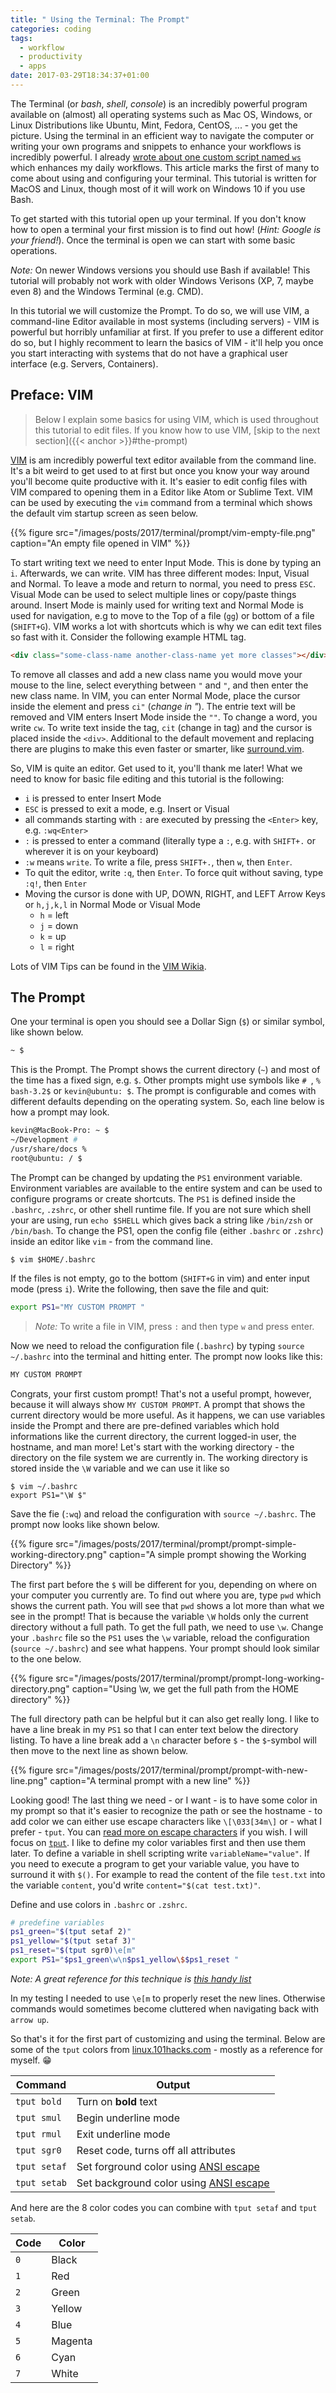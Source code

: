 ```yaml
---
title: " Using the Terminal: The Prompt"
categories: coding
tags:
  - workflow
  - productivity
  - apps
date: 2017-03-29T18:34:37+01:00
---
```


The Terminal (or _bash_, _shell_, _console_) is an incredibly powerful program available on (almost) all operating systems such as Mac OS, Windows, or Linux Distributions like Ubuntu, Mint, Fedora, CentOS, ... - you get the picture. Using the terminal in an efficient way to navigate the computer or writing your own programs and snippets to enhance your workflows is incredibly powerful. I already [wrote about one custom script named `ws`](/bash-script-ws/) which enhances my daily workflows. This article marks the first of many to come about using and configuring your terminal. This tutorial is written for MacOS and Linux, though most of it will work on Windows 10 if you use Bash.

To get started with this tutorial open up your terminal. If you don't know how to open a terminal your first mission is to find out how! (_Hint: Google is your friend!_). Once the terminal is open we can start with some basic operations.

_Note:_ On newer Windows versions you should use Bash if available! This tutorial will probably not work with older Windows Verisons (XP, 7, maybe even 8) and the Windows Terminal (e.g. CMD).

In this tutorial we will customize the Prompt. To do so, we will use VIM, a command-line Editor available in most systems (including servers) - VIM is powerful but horribly unfamiliar at first. If you prefer to use a different editor do so, but I highly recomment to learn the basics of VIM - it'll help you once you start interacting with systems that do not have a graphical user interface (e.g. Servers, Containers).

## Preface: VIM

> Below I explain some basics for using VIM, which is used throughout this tutorial to edit files. If you know how to use VIM, [skip to the next section]({{< anchor >}}#the-prompt)

[VIM](http://www.vim.org/) is am incredibly powerful text editor available from the command line. It's a bit weird to get used to at first but once you know your way around you'll become quite productive with it. It's easier to edit config files with VIM compared to opening them in a Editor like Atom or Sublime Text. VIM can be used by executing the `vim` command from a terminal which shows the default vim startup screen as seen below.

{{% figure src="/images/posts/2017/terminal/prompt/vim-empty-file.png" caption="An empty file opened in VIM" %}}

To start writing text we need to enter Input Mode. This is done by typing an `i`. Afterwards, we can write. VIM has three different modes: Input, Visual and Normal. To leave a mode and return to normal, you need to press `ESC`. Visual Mode can be used to select multiple lines or copy/paste things around. Insert Mode is mainly used for writing text and Normal Mode is used for navigation, e.g to move to the Top of a file (`gg`) or bottom of a file (`SHIFT+G`). VIM works a lot with shortcuts which is why we can edit text files so fast with it. Consider the following example HTML tag.

```html
<div class="some-class-name another-class-name yet more classes"></div>
```

To remove all classes and add a new class name you would move your mouse to the line, select everything between `"` and `"`, and then enter the new class name. In VIM, you can enter Normal Mode, place the cursor inside the element and press `ci"` (_change in "_). The entrie text will be removed and VIM enters Insert Mode inside the `""`. To change a word, you write `cw`. To write text inside the tag, `cit` (change in tag) and the cursor is placed inside the `<div>`. Additional to the default movement and replacing there are plugins to make this even faster or smarter, like [surround.vim](https://github.com/tpope/vim-surround).

So, VIM is quite an editor. Get used to it, you'll thank me later! What we need to know for basic file editing and this tutorial is the following:

- `i` is pressed to enter Insert Mode
- `ESC` is pressed to exit a mode, e.g. Insert or Visual
- all commands starting with `:` are executed by pressing the `<Enter>` key, e.g. `:wq<Enter>`
- `:` is pressed to enter a command (literally type a `:`, e.g. with `SHIFT+.` or wherever it is on your keyboard)
- `:w` means `write`. To write a file, press `SHIFT+.`, then `w`, then `Enter`.
- To quit the editor, write `:q`, then `Enter`. To force quit without saving, type `:q!`, then `Enter`
- Moving the cursor is done with UP, DOWN, RIGHT, and LEFT Arrow Keys or `h,j,k,l` in Normal Mode or Visual Mode
  - `h` = left
  - `j` = down
  - `k` = up
  - `l` = right

Lots of VIM Tips can be found in the [VIM Wikia](http://vim.wikia.com/wiki/Vim_Tips_Wiki).

## The Prompt

One your terminal is open you should see a Dollar Sign (`$`) or similar symbol, like shown below.

```sh
~ $
```

This is the Prompt. The Prompt shows the current directory (`~`) and most of the time has a fixed sign, e.g. `$`. Other prompts might use symbols like `# `, `%` `bash-3.2$` or `kevin@ubuntu: $`. The prompt is configurable and comes with different defaults depending on the operating system. So, each line below is how a prompt may look.

```sh
kevin@MacBook-Pro: ~ $
~/Development #
/usr/share/docs %
root@ubuntu: / $
```

The Prompt can be changed by updating the `PS1` environment variable. Environment variables are available to the entire system and can be used to configure programs or create shortcuts. The `PS1` is defined inside the `.bashrc`, `.zshrc`, or other shell runtime file. If you are not sure which shell your are using, run `echo $SHELL` which gives back a string like `/bin/zsh` or `/bin/bash`. To change the PS1, open the config file (either `.bashrc` or `.zshrc`) inside an editor like `vim` - from the command line.

```
$ vim $HOME/.bashrc
```

If the files is not empty, go to the bottom (`SHIFT+G` in vim) and enter input mode (press `i`). Write the following, then save the file and quit:

```sh
export PS1="MY CUSTOM PROMPT "
```
> *Note:* To write a file in VIM, press `:` and then type `w` and press enter.

Now we need to reload the configuration file (`.bashrc`) by typing `source ~/.bashrc` into the terminal and hitting enter. The prompt now looks like this:

```sh
MY CUSTOM PROMPT
```

Congrats, your first custom prompt! That's not a useful prompt, however, because it will always show `MY CUSTOM PROMPT`. A prompt that shows the current directory would be more useful. As it happens, we can use variables inside the Prompt and there are pre-defined variables which hold informations like the current directory, the current logged-in user, the hostname, and man more! Let's start with the working directory - the directory on the file system we are currently in. The working directory is stored inside the `\W` variable and we can use it like so

```
$ vim ~/.bashrc
export PS1="\W $"
```

Save the fie (`:wq`) and reload the configuration with `source ~/.bashrc`. The prompt now looks like shown below.

{{% figure src="/images/posts/2017/terminal/prompt/prompt-simple-working-directory.png" caption="A simple prompt showing the Working Directory" %}}

The first part before the `$` will be different for you, depending on where on your computer you currently are. To find out where you are, type `pwd` which shows the current path. You will see that `pwd` shows a lot more than what we see in the prompt! That is because the variable `\W` holds only the current directory without a full path. To get the full path, we need to use `\w`. Change your `.bashrc` file so the `PS1` uses the `\w` variable, reload the configuration (`source ~/.bashrc`) and see what happens. Your prompt should look similar to the one below.

{{% figure src="/images/posts/2017/terminal/prompt/prompt-long-working-directory.png" caption="Using \w, we get the full path from the HOME directory" %}}

The full directory path can be helpful but it can also get really long. I like to have a line break in my `PS1` so that I can enter text below the directory listing. To have a line break add a `\n` character before `$` - the `$`-symbol will then move to the next line as shown below.

{{% figure src="/images/posts/2017/terminal/prompt/prompt-with-new-line.png" caption="A terminal prompt with a new line" %}}

Looking good! The last thing we need - or I want - is to have some color in my prompt so that it's easier to recognize the path or see the hostname - to add color we can either use escape characters like `\[\033[34m\]` or - what I prefer - `tput`. You can [read more on escape characters](http://tldp.org/HOWTO/Bash-Prompt-HOWTO/x329.html) if you wish. I will focus on [`tput`](https://linux.die.net/man/1/tput). I like to define my color variables first and then use them later. To define a variable in shell scripting write `variableName="value"`. If you need to execute a program to get your variable value, you have to surround it with `$()`. For example to read the content of the file `test.txt` into the variable `content`, you'd write `content="$(cat test.txt)"`.

Define and use colors in `.bashrc` or `.zshrc`.

```sh
# predefine variables
ps1_green="$(tput setaf 2)"
ps1_yellow="$(tput setaf 3)"
ps1_reset="$(tput sgr0)\e[m"
export PS1="$ps1_green\w\n$ps1_yellow\$$ps1_reset "
```
_Note: A great reference for this technique is [this handy list](http://linux.101hacks.com/ps1-examples/prompt-color-using-tput/)_

In my testing I needed to use `\e[m` to properly reset the new lines. Otherwise commands would sometimes become cluttered when navigating back with `arrow up`.

So that's it for the first part of customizing and using the terminal. Below are some of the `tput` colors from [linux.101hacks.com](http://linux.101hacks.com/ps1-examples/prompt-color-using-tput/) - mostly as a reference for myself. 😁

| Command | Output |
|---------|--------|
| `tput bold` | Turn on **bold** text |
| `tput smul` | Begin underline mode |
| `tput rmul` | Exit underline mode |
| `tput sgr0` | Reset code, turns off all attributes |
| `tput setaf` | Set forground color using [ANSI escape](https://en.wikipedia.org/wiki/ANSI_escape_code) |
| `tput setab` | Set background color using [ANSI escape](https://en.wikipedia.org/wiki/ANSI_escape_code) |

And here are the 8 color codes you can combine with `tput setaf` and `tput setab`.

| Code | Color |
|---------|--------|
| `0` | Black |
| `1` | Red |
| `2` | Green |
| `3` | Yellow |
| `4` | Blue |
| `5` | Magenta |
| `6` | Cyan |
| `7` | White |
